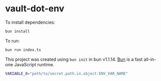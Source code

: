 # vault-dot-env

To install dependencies:

```bash
bun install
```

To run:

```bash
bun run index.ts
```

This project was created using `bun init` in bun v1.1.14. [Bun](https://bun.sh) is a fast all-in-one JavaScript runtime.

```bash
VARIABLE_0="path/to/secret.path.in.object:ENV_VAR_NAME"
```
